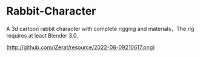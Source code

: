 # Rabbit-Character
A 3d cartoon rabbit character with complete rigging and materials，The rig requires at least Blender 3.0.

(http://github.com/iZerat/resource/2022-08-09210617.png)
